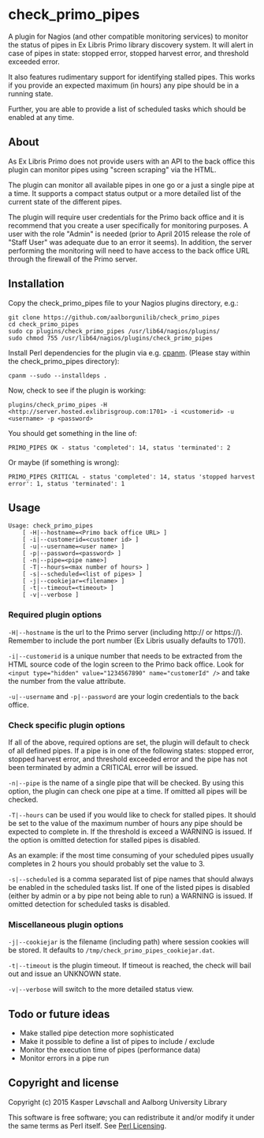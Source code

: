 # check_primo_pipes
A plugin for Nagios (and other compatible monitoring services) to monitor the status of pipes in Ex Libris Primo library discovery system. It will alert in case of pipes in state: stopped error, stopped harvest error, and threshold exceeded error.

It also features rudimentary support for identifying stalled pipes. This works if you provide an expected maximum (in hours) any pipe should be in a running state.

Further, you are able to provide a list of scheduled tasks which should be enabled at any time.

## About
As Ex Libris Primo does not provide users with an API to the back office this plugin can monitor pipes using "screen scraping" via the HTML.

The plugin can monitor all available pipes in one go or a just a single pipe at a time. It supports a compact status output or a more detailed list of the current state of the different pipes.

The plugin will require user credentials for the Primo back office and it is recommend that you create a user specifically for monitoring purposes. A user with the role "Admin" is needed (prior to April 2015 release the role of "Staff User" was adequate due to an error it seems). In addition, the server performing the monitoring will need to have access to the back office URL through the firewall of the Primo server.

## Installation

Copy the check_primo_pipes file to your Nagios plugins directory, e.g.:

    git clone https://github.com/aalborgunilib/check_primo_pipes
    cd check_primo_pipes
    sudo cp plugins/check_primo_pipes /usr/lib64/nagios/plugins/
    sudo chmod 755 /usr/lib64/nagios/plugins/check_primo_pipes

Install Perl dependencies for the plugin via e.g. [cpanm](https://metacpan.org/pod/App::cpanminus). (Please stay within the check_primo_pipes directory):

    cpanm --sudo --installdeps .

Now, check to see if the plugin is working:

    plugins/check_primo_pipes -H <http://server.hosted.exlibrisgroup.com:1701> -i <customerid> -u <username> -p <password>

You should get something in the line of:

    PRIMO_PIPES OK - status 'completed': 14, status 'terminated': 2
    
Or maybe (if something is wrong):

    PRIMO_PIPES CRITICAL - status 'completed': 14, status 'stopped harvest error': 1, status 'terminated': 1

## Usage

    Usage: check_primo_pipes
        [ -H|--hostname=<Primo back office URL> ]
        [ -i|--customerid=<customer id> ]
        [ -u|--username=<user name> ]
        [ -p|--password=<password> ]
        [ -n|--pipe=<pipe name>]
        [ -T|--hours=<max number of hours> ]
        [ -s|--scheduled=<list of pipes> ]
        [ -j|--cookiejar=<filename> ]
        [ -t|--timeout=<timeout> ]
        [ -v|--verbose ]

### Required plugin options

`-H|--hostname` is the url to the Primo server (including http:// or https://). Remember to include the port number (Ex Libris usually defaults to 1701).

`-i|--customerid` is a unique number that needs to be extracted from the HTML source code of the login screen to the Primo back office. Look for `<input type="hidden" value="1234567890" name="customerId" />` and take the number from the value attribute.

`-u|--username` and `-p|--password` are your login credentials to the back office.

### Check specific plugin options

If all of the above, required options are set, the plugin will default to check of all defined pipes. If a pipe is in one of the following states: stopped error, stopped harvest error, and threshold exceeded error and the pipe has not been terminated by admin a CRITICAL error will be issued.

`-n|--pipe` is the name of a single pipe that will be checked. By using this option, the plugin can check one pipe at a time. If omitted all pipes will be checked.

`-T|--hours` can be used if you would like to check for stalled pipes. It should be set to the value of the maximum number of hours any pipe should be expected to complete in. If the threshold is exceed a WARNING is issued. If the option is omitted detection for stalled pipes is disabled.

As an example: if the most time consuming of your scheduled pipes usually completes in 2 hours you should probably set the value to 3.

`-s|--scheduled` is a comma separated list of pipe names that should always be enabled in the scheduled tasks list. If one of the listed pipes is disabled (either by admin or a by pipe not being able to run) a WARNING is issued. If omitted detection for scheduled tasks is disabled.

### Miscellaneous plugin options

`-j|--cookiejar` is the filename (including path) where session cookies will be stored. It defaults to `/tmp/check_primo_pipes_cookiejar.dat`.

`-t|--timeout` is the plugin timeout. If timeout is reached, the check will bail out and issue an UNKNOWN state.

`-v|--verbose` will switch to the more detailed status view.

## Todo or future ideas

* Make stalled pipe detection more sophisticated
* Make it possible to define a list of pipes to include / exclude
* Monitor the execution time of pipes (performance data)
* Monitor errors in a pipe run

## Copyright and license

Copyright (c) 2015 Kasper Løvschall and Aalborg University Library

This software is free software; you can redistribute it and/or modify it under the same terms as Perl itself. See [Perl Licensing](http://dev.perl.org/licenses/).
